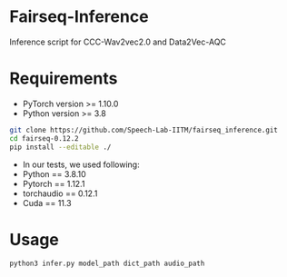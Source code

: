 # Fairseq-Inference
Inference script for CCC-Wav2vec2.0 and Data2Vec-AQC

# Requirements
* PyTorch version >= 1.10.0
* Python version >= 3.8

``` bash
git clone https://github.com/Speech-Lab-IITM/fairseq_inference.git
cd fairseq-0.12.2
pip install --editable ./
```
* In our tests, we used following:
* Python == 3.8.10
* Pytorch == 1.12.1
* torchaudio == 0.12.1
* Cuda == 11.3

# Usage
``` bash
python3 infer.py model_path dict_path audio_path
```

